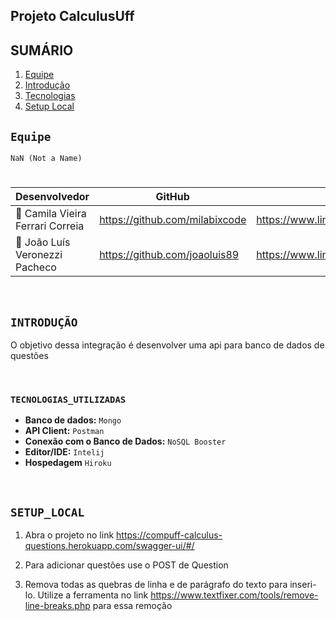 ## **Projeto CalculusUff**

## SUMÁRIO

1. [Equipe](#Equipe)
2. [Introdução](#INTRODUÇÃO)
3. [Tecnologias](#TECNOLOGIAS_UTILIZADAS)
4. [Setup Local](#SETUP_LOCAL)


## ``Equipe``

``NaN (Not a Name)``
#  
|        Desenvolvedor           |            GitHub            |              LinkedIn                          |
|--------------------------------|------------------------------|------------------------------------------------|
|👤 Camila Vieira Ferrari Correia|https://github.com/milabixcode|https://www.linkedin.com/in/camila-ferrari/     |
|👤 João Luís Veronezzi Pacheco  |https://github.com/joaoluis89 |https://www.linkedin.com/in/joaopacheco679aab68/|


<br>

## ``INTRODUÇÃO``

O objetivo dessa integração é desenvolver uma api para banco de dados de questões

<br>

### ``TECNOLOGIAS_UTILIZADAS``


* **Banco de dados:** `Mongo`
* **API Client:** `Postman`
* **Conexão com o Banco de Dados:** `NoSQL Booster`
* **Editor/IDE:** `Intelij`
* **Hospedagem** `Hiroku`

<br>


## ``SETUP_LOCAL``


1. Abra o projeto no link https://compuff-calculus-questions.herokuapp.com/swagger-ui/#/

2. Para adicionar questões use o POST de Question

3. Remova todas as quebras de linha e de parágrafo do texto para inseri-lo. Utilize a ferramenta no link https://www.textfixer.com/tools/remove-line-breaks.php para essa remoção 

<br>

